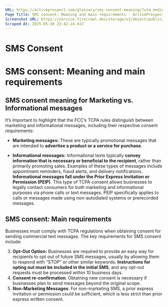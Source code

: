 ```yaml
---
URL: https://activeprospect.com/glossary/sms-consent-meaning/?utm_medium=Email&utm_source=Website&utm_campaign=AP-Email-InsideCBM-Dec
Page Title: SMS consent: Meaning and main requirements - ActiveProspect
Screenshot URL: https://service.firecrawl.dev/storage/v1/object/public/media/screenshot-838890ee-f501-43b1-97dd-cb2b262913a8.png
Scraped At: 2025-05-30 23:42:14.413
---
```

# SMS Consent

# SMS consent: Meaning and main requirements



## SMS consent meaning for Marketing vs. Informational messages

It’s important to highlight that the FCC’s TCPA rules distinguish between marketing and informational messages, including their respective consent requirements:

- **Marketing messages:** These are typically promotional messages that are intended to **advertise a product or a service for purchase**.

- **Informational messages:** Informational texts typically **convey information that is necessary or beneficial to the recipient**, rather than primarily promoting sales. Examples of these types of messages include appointment reminders, fraud alerts, and delivery notifications. **Informational messages fall under the Prior Express Invitation or Permission (PEIP)**. This type of TCPA consent allows businesses to legally contact consumers for both marketing and informational purposes via phone calls or text messages. PEIP specifically applies to calls or messages made using non-autodialed systems or prerecorded messages.


## SMS consent: Main requirements

Businesses must comply with TCPA regulations when obtaining consent for sending commercial text messages. The key requirements for SMS consent include:

3. **Opt-Out Option:** Businesses are required to provide an easy way for recipients to opt out of future SMS messages, usually by allowing them to respond with “STOP” or other similar keywords. **Instructions for opting out must be included in the initial SMS**, and any opt-out requests must be processed within 10 business days.
5. **Consent re-confirmation**: Obtaining new consent is necessary if businesses plan to send messages beyond the original scope.
6. **Non-Marketing Messages**: For non-marketing SMS, a prior express invitation or permission could be sufficient, which is less strict than prior express written consent.



